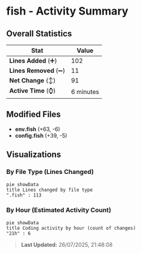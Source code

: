# fish - Activity Summary 

## Overall Statistics

| Stat                   | Value                                                             |
| ---------------------- | ----------------------------------------------------------------- |
| **Lines Added** (➕)   | 102                                          |
| **Lines Removed** (➖) | 11                                        |
| **Net Change** (↕)    | 91                |
| **Active Time** (⌚)   | 6 minutes |


## Modified Files
- **env.fish** (+63, -6)
- **config.fish** (+39, -5)

## Visualizations

### By File Type (Lines Changed)

```mermaid
pie showData
title Lines changed by file type
".fish" : 113
```

### By Hour (Estimated Activity Count)

```mermaid
pie showData
title Coding activity by hour (count of changes)
"21h" : 6
```


> **Last Updated:** 26/07/2025, 21:48:08